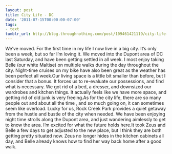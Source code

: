 ```yaml
---
layout: post
title: City Life - DC
date: '2011-07-15T00:00:00-07:00'
tags:
- text
tumblr_url: http://blog.throughnothing.com/post/109461421119/city-life-dc
---
```

We’ve moved. For the first time in my life I now live in a big city. It’s only been a week, but so far I’m loving it. We moved into the Dupont area of DC last Saturday, and have been getting settled in all week. I most enjoy taking Belle (our white Maltise) on multiple walks during the day throughout the city. Night-time cruises on my bike have also been great as the weather has been perfect all week.Our living space is a little bit smaller than before, but I consider that a bonus. It forces us to re-evaluate our possessions, and find what is necessary. We got rid of a bed, a dresser, and downsized our wardrobes and kitchen things. It actually feels like we have more space, and getting rid of old junk is very freeing.As for the city life, there are so many people out and about all the time , and so much going on, it can sometimes seem like overload. Lucky for us, Rock Creek Park provides a quiet getaway from the hustle and bustle of the city when needed. We have been enjoying night time strolls along the Dupont area, and just wandering aimlessly to get to know the area. I’m excited for what the future holds here.It took Zeus and Belle a few days to get adjusted to the new place, but I think they are both getting pretty situated now. Zeus no longer hides in the kitchen cabinets all day, and Belle already knows how to find her way back home after a good walk.
